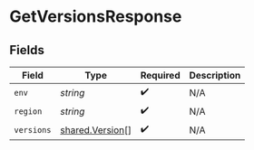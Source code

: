 # GetVersionsResponse


## Fields

| Field                                              | Type                                               | Required                                           | Description                                        |
| -------------------------------------------------- | -------------------------------------------------- | -------------------------------------------------- | -------------------------------------------------- |
| `env`                                              | *string*                                           | :heavy_check_mark:                                 | N/A                                                |
| `region`                                           | *string*                                           | :heavy_check_mark:                                 | N/A                                                |
| `versions`                                         | [shared.Version](../../models/shared/version.md)[] | :heavy_check_mark:                                 | N/A                                                |